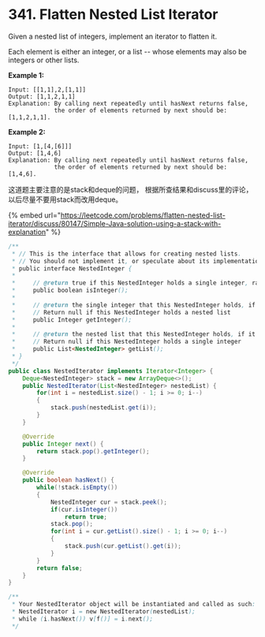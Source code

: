 # 341. Flatten Nested List Iterator



Given a nested list of integers, implement an iterator to flatten it.

Each element is either an integer, or a list -- whose elements may also be integers or other lists.

**Example 1:**

```text
Input: [[1,1],2,[1,1]]
Output: [1,1,2,1,1]
Explanation: By calling next repeatedly until hasNext returns false, 
             the order of elements returned by next should be: [1,1,2,1,1].
```

**Example 2:**

```text
Input: [1,[4,[6]]]
Output: [1,4,6]
Explanation: By calling next repeatedly until hasNext returns false, 
             the order of elements returned by next should be: [1,4,6].
```

这道题主要注意的是stack和deque的问题， 根据所查结果和discuss里的评论，以后尽量不要用stack而改用deque。

{% embed url="https://leetcode.com/problems/flatten-nested-list-iterator/discuss/80147/Simple-Java-solution-using-a-stack-with-explanation" %}

```java
/**
 * // This is the interface that allows for creating nested lists.
 * // You should not implement it, or speculate about its implementation
 * public interface NestedInteger {
 *
 *     // @return true if this NestedInteger holds a single integer, rather than a nested list.
 *     public boolean isInteger();
 *
 *     // @return the single integer that this NestedInteger holds, if it holds a single integer
 *     // Return null if this NestedInteger holds a nested list
 *     public Integer getInteger();
 *
 *     // @return the nested list that this NestedInteger holds, if it holds a nested list
 *     // Return null if this NestedInteger holds a single integer
 *     public List<NestedInteger> getList();
 * }
 */
public class NestedIterator implements Iterator<Integer> {
    Deque<NestedInteger> stack = new ArrayDeque<>();
    public NestedIterator(List<NestedInteger> nestedList) {
        for(int i = nestedList.size() - 1; i >= 0; i--)
        {
            stack.push(nestedList.get(i));
        }
    }

    @Override
    public Integer next() {
        return stack.pop().getInteger();
    }

    @Override
    public boolean hasNext() {
        while(!stack.isEmpty())
        {
            NestedInteger cur = stack.peek();
            if(cur.isInteger())
                return true;
            stack.pop();
            for(int i = cur.getList().size() - 1; i >= 0; i--)
            {
                stack.push(cur.getList().get(i));
            }
        }
        return false;
    }
}

/**
 * Your NestedIterator object will be instantiated and called as such:
 * NestedIterator i = new NestedIterator(nestedList);
 * while (i.hasNext()) v[f()] = i.next();
 */
```

